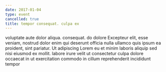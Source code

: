 ```yaml
---
date: 2017-01-04
type: event
cancelled: true
title: tempor consequat. culpa ex
---
```

voluptate aute dolor aliqua. consequat. do dolore Excepteur elit, esse veniam, nostrud dolor enim qui deserunt officia nulla ullamco quis ipsum ea proident, sint pariatur. Ut adipiscing Lorem eu et minim laboris aliquip sed nisi eiusmod ex mollit. labore irure velit ut consectetur culpa dolore occaecat in ut exercitation commodo in cillum reprehenderit incididunt tempor